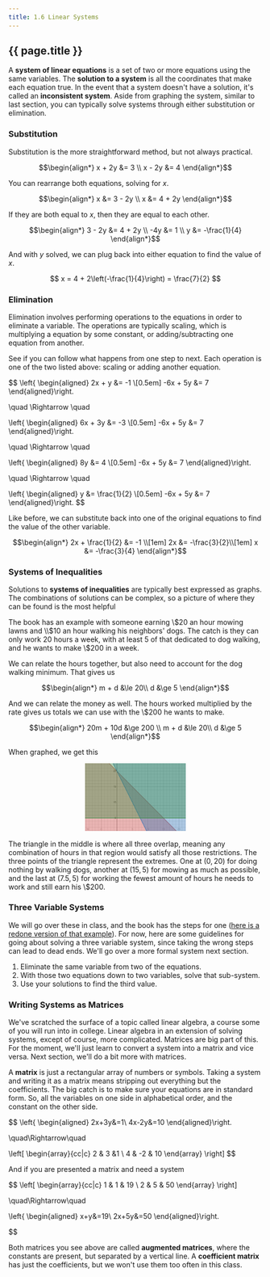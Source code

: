 ```yaml
---
title: 1.6 Linear Systems
---
```


## {{ page.title }}

A **system of linear equations** is a set of two or more equations using the same variables. The **solution to a system** is all the coordinates that make each equation true. In the event that a system doesn't have a solution, it's called an **inconsistent system**. Aside from graphing the system, similar to last section, you can typically solve systems through either substitution or elimination.

### Substitution

Substitution is the more straightforward method, but not always practical.

$$\begin{align*}
x + 2y &= 3 \\
x - 2y &= 4
\end{align*}$$

You can rearrange both equations, solving for $x$.

$$\begin{align*}
x &= 3 - 2y \\
x &= 4 + 2y
\end{align*}$$

If they are both equal to $x$, then they are equal to each other.

$$\begin{align*}
3 - 2y &= 4 + 2y \\
   -4y &= 1 \\
     y &= -\frac{1}{4}
\end{align*}$$

And with $y$ solved, we can plug back into either equation to find the value of $x$.

$$ x = 4 + 2\left(-\frac{1}{4}\right) = \frac{7}{2} $$

### Elimination

Elimination involves performing operations to the equations in order to eliminate a variable. The operations are typically scaling, which is multiplying a equation by some constant, or adding/subtracting one equation from another.

See if you can follow what happens from one step to next. Each operation is one of the two listed above: scaling or adding another equation.

$$
\left\{
\begin{aligned}
2x + y &= -1 \\[0.5em]
-6x + 5y &= 7
\end{aligned}\right.

\quad \Rightarrow \quad

\left\{
\begin{aligned}
6x  + 3y &= -3 \\[0.5em]
-6x + 5y &= 7
\end{aligned}\right.

\quad \Rightarrow \quad

\left\{
\begin{aligned}
      8y &= 4 \\[0.5em]
-6x + 5y &= 7
\end{aligned}\right.

\quad \Rightarrow \quad

\left\{
\begin{aligned}
       y &= \frac{1}{2} \\[0.5em]
-6x + 5y &= 7
\end{aligned}\right.
$$

Like before, we can substitute back into one of the original equations to find the value of the other variable.

$$\begin{align*}
2x + \frac{1}{2} &= -1 \\[1em]
2x &= -\frac{3}{2}\\[1em]
x &= -\frac{3}{4}
\end{align*}$$

### Systems of Inequalities

Solutions to **systems of inequalities** are typically best expressed as graphs. The combinations of solutions can be complex, so a picture of where they can be found is the most helpful

The book has an example with someone earning \\$20 an hour mowing lawns and \\$10 an hour walking his neighbors' dogs. The catch is they can only work 20 hours a week, with at least 5 of that dedicated to dog walking, and he wants to make \\$200 in a week.

We can relate the hours together, but also need to account for the dog walking minimum. That gives us

$$\begin{align*}
m + d &\le 20\\
    d &\ge 5
\end{align*}$$

And we can relate the money as well. The hours worked multiplied by the rate gives us totals we can use with the \\$200 he wants to make.

$$\begin{align*}
20m + 10d &\ge 200 \\
m + d &\le 20\\
    d &\ge 5
\end{align*}$$

When graphed, we get this

<center><img src="../img/1.6-graph-1.png" width=200 alt=""></center>

The triangle in the middle is where all three overlap, meaning any combination of hours in that region would satisfy all those restrictions. The three points of the triangle represent the extremes. One at $(0,20)$ for doing nothing by walking dogs, another at $(15,5)$ for mowing as much as possible, and the last at $(7.5,5)$ for working the fewest amount of hours he needs to work and still earn his \\$200.

### Three Variable Systems

We will go over these in class, and the book has the steps for one ([here is a redone version of that example](./1.6-example-3.md)). For now, here are some guidelines for going about solving a three variable system, since taking the wrong steps can lead to dead ends. We'll go over a more formal system next section.

1. Eliminate the same variable from two of the equations.
2. With those two equations down to two variables, solve that sub-system.
3. Use your solutions to find the third value.

### Writing Systems as Matrices

We've scratched the surface of a topic called linear algebra, a course some of you will run into in college. Linear algebra in an extension of solving systems, except of course, more complicated. Matrices are big part of this. For the moment, we'll just learn to convert a system into a matrix and vice versa. Next section, we'll do a bit more with matrices.

A **matrix** is just a rectangular array of numbers or symbols. Taking a system and writing it as a matrix means stripping out everything but the coefficients. The big catch is to make sure your equations are in standard form. So, all the variables on one side in alphabetical order, and the constant on the other side.

$$
\left\{
\begin{aligned}
2x+3y&=1\\
4x-2y&=10
\end{aligned}\right.

\quad\Rightarrow\quad

\left[
\begin{array}{cc|c}
2 & 3  &1 \\
4 & -2  & 10
\end{array}
\right]
$$

And if you are presented a matrix and need a system

$$
\left[
\begin{array}{cc|c}
1 & 1  & 19 \\
2 & 5  & 50
\end{array}
\right]

\quad\Rightarrow\quad

\left\{
\begin{aligned}
x+y&=19\\
2x+5y&=50
\end{aligned}\right.

$$

Both matrices you see above are called **augmented matrices**, where the constants are present, but separated by a vertical line. A **coefficient matrix** has just the coefficients, but we won't use them too often in this class.
